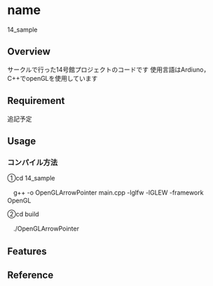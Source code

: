 # name

14_sample

## Overview
サークルで行った14号館プロジェクトのコードです
使用言語はArdiuno，C++でopenGLを使用しています

## Requirement
追記予定

## Usage
### コンパイル方法
①cd 14_sample

　g++ -o OpenGLArrowPointer main.cpp -lglfw -lGLEW -framework OpenGL
 
②cd build

　./OpenGLArrowPointer 

## Features

## Reference
